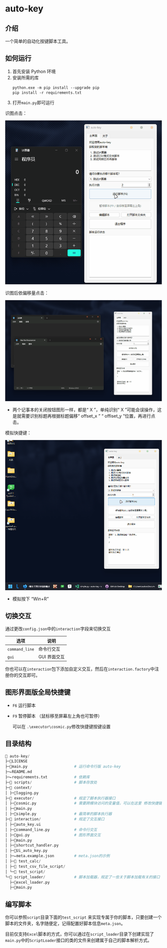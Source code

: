 # auto-key

## 介绍

一个简单的自动化按键脚本工具。

## 如何运行

1. 首先安装 Python 环境
1. 安装所需的库
   ```shell
   python.exe -m pip install --upgrade pip
   pip install -r requirements.txt
   ```
1. 打开`main.py`即可运行

识图点击：

![alt text](assets/gui.gif)

识图后依偏移量点击：

![alt text](assets/使用偏移量点击（两个记事本的关闭按钮图形一样）.gif)

- 两个记事本的关闭按钮图形一样，都是“ X ”，单纯识别“ X ”可能会误操作，这是就需要识别标题再根据标题偏移“ offset_x ” “ offiset_y ”位置，再进行点击。

模拟快捷键：

![alt text](assets/模拟快捷键.gif)

- 模拟按下 “Win+R”

## 切换交互

通过更改`config.json`中的`interaction`字段来切换交互

| 选项           | 说明         |
| -------------- | ------------ |
| `command_line` | 命令行交互   |
| `gui`          | GUI 界面交互 |

你也可以在`interaction`包下添加自定义交互，然后在`interaction.factory`中注册你的交互即可。

## 图形界面版全局快捷键

- `F6` 运行脚本

- `F9` 暂停脚本 （鼠标移至屏幕左上角也可暂停）

  可以在 `.\executor\cosmic.py`修改快捷键按键设置

## 目录结构

```python
📁 auto-key/
├─📄LICENSE
├─📜main.py                     # 运行命令行版 auto-key
├─✏️README.md
├─✏️requirements.txt            # 依赖库
├─📁 scripts/                   # 脚本存放处
├─📁 context/
│ ├─📜logging.py
├─📁 executor/                  # 规定了脚本执行器接口
│ ├─📜cosmic.py                 # 需要跨模块访问的变量值，可以在这里 修改快捷键按键设置
│ ├─📜main.py
│ ├─📜simple.py                 # 最简单的脚本执行器
├─📁 interaction/               # 规定了交互接口
│ ├─📄auto_key.ui
│ ├─📜command_line.py           # 命令行交互
│ ├─📜gui.py                    # 图形界面交互
│ ├─📜main.py
│ ├─📜shortcut_handler.py
│ ├─📜Ui_auto_key.py
│ ├─✏️meta.example.json         # meta.json的示例
│ ├─📁 test_calc/
│ ├─📁 test_csv_file_script/
│ └─📁 test_script/
└─📁 script_loader/             # 脚本加载器，规定了一些关于脚本加载有关的接口
  ├─📜excel_loader.py
  ├─📜main.py
```

## 编写脚本

你可以参照`script`目录下面的`test_script`
来实现专属于你的脚本，只要创建一个脚本的文件夹，名字随便定，记得配置好脚本信息`meta.json`。

目前仅支持`Excel`脚本的方式，你可以通过在`script_loader`目录下创建实现了`main.py`中的`ScriptLoader`接口的类的文件来创建属于自己的脚本解析方式。
